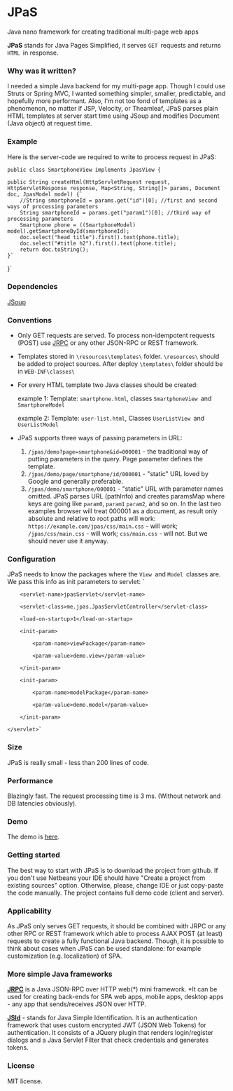 # JPaS
Java nano framework for creating traditional multi-page web apps

**JPaS** stands for Java Pages Simplified, it serves `GET `requests and returns `HTML `in response.

### Why was it written?
I needed a simple Java backend for my multi-page app. Though I could use Struts or Spring MVC, I wanted something simpler, smaller, predictable, and hopefully more performant. Also, I'm not too fond of templates as a phenomenon, no matter if JSP, Velocity, or Theamleaf, JPaS parses plain HTML templates at server start time using JSoup and modifies Document (Java object) at request time. 

### Example
Here is the server-code we required to write to process request in JPaS:

`public class SmartphoneView implements JpasView {`
      
    public String createHtml(HttpServletRequest request, HttpServletResponse response, Map<String, String[]> params, Document doc, JpasModel model) {`
        //String smartphoneId = params.get("id")[0]; //first and second ways of processing parameters
        String smartphoneId = params.get("param1")[0]; //third way of processing parameters
        Smartphone phone = ((SmartphoneModel) model).getSmartphoneById(smartphoneId);
        doc.select("head title").first().text(phone.title);
        doc.select("#title h2").first().text(phone.title);         
        return doc.toString();
    }`
}`

### Dependencies
   [JSoup](https://jsoup.org/)

### Conventions
* Only GET requests are served. To process non-idempotent requests (POST) use [JRPC](https://github.com/bigbott/jrpc) or any other JSON-RPC or REST framework. 
* Templates stored in `\resources\templates\` folder. `\resources\` should be added to project sources. After deploy `\templates\` folder should be in `WEB-INF\classes\`  
* For every HTML template two Java classes should be created: 

     example 1: Template: `smartphone.html`, classes `SmartphoneView `and `SmartphoneModel`

     example 2: Template: `user-list.html`, Classes `UserListView `and `UserListModel `
* JPaS supports three ways of passing parameters in URL: 
    1. `/jpas/demo?page=smartphone&id=000001` - the traditional way of putting parameters in the query. Page parameter defines the template. 
    2. `/jpas/demo/page/smartphone/id/000001` - "static" URL loved by Google and generally preferable. 
    3. `/jpas/demo/smartphone/000001`   - "static" URL with parameter names omitted. JPaS parses URL (pathInfo) and creates paramsMap where keys are going like `param0`, `param1` `param2`, and so on. 
    In the last two examples browser will treat 000001 as a document, as result only absolute and relative to root paths will work:
    `https://example.com/jpas/css/main.css` - will work;
                       `/jpas/css/main.css` - will work;
                             `css/main.css` - will not. But we should never use it anyway.  

### Configuration
JPaS needs to know the packages where the `View `and `Model `classes are. We pass this info as init parameters to servlet: 
`<servlet>

        <servlet-name>jpasServlet</servlet-name>

        <servlet-class>me.jpas.JpasServletController</servlet-class>

        <load-on-startup>1</load-on-startup>

        <init-param>

            <param-name>viewPackage</param-name>

            <param-value>demo.view</param-value>

        </init-param>

        <init-param>

            <param-name>modelPackage</param-name>

            <param-value>demo.model</param-value>

        </init-param>

    </servlet>`


### Size
JPaS is really small - less than 200 lines of code.

### Performance
Blazingly fast. The request processing time is 3 ms. (Without network and DB latencies obviously).

### Demo
The demo is [here](https://phoneparator.com/jpas). 

### Getting started
The best way to start with JPaS is to download the project from github. If you don't use Netbeans your IDE should have 
"Create a project from existing sources" option. Otherwise, please, change IDE or just copy-paste the code manually. 
The project contains full demo code (client and server). 

### Applicability
As JPaS only serves GET requests, it should be combined with JRPC or any other RPC or REST framework which able to process AJAX POST (at least) requests to create a fully functional Java backend.
Though, it is possible to think about cases when JPaS can be used standalone: for example customization (e.g. localization) of SPA. 

### More simple Java frameworks
**[JRPC](https://github.com/bigbott/jrpc)** is a Java JSON-RPC over HTTP web(*) mini framework. 
*It can be used for creating back-ends for SPA web apps, mobile apps, desktop apps - any app that sends/receives JSON over HTTP.

**[JSId](https://github.com/bigbott/JSId)** - stands for Java Simple Identification. It is an authentication framework that uses custom encrypted JWT (JSON Web Tokens) for authentication. 
       It consists of a JQuery plugin that renders login/register dialogs and a Java Servlet Filter that check credentials and generates tokens. 


### License
MIT license.
